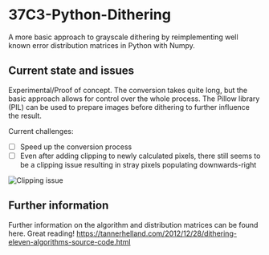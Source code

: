 # 37C3-Python-Dithering
 A more basic approach to grayscale dithering by reimplementing well known error distribution matrices in Python with Numpy.

 ## Current state and issues

 Experimental/Proof of concept. The conversion takes quite long, but the basic approach allows for control over the whole process. The Pillow library (PIL) can be used to prepare images before dithering to further influence the result.

Current challenges:
- [ ] Speed up the conversion process
- [ ] Even after adding clipping to newly calculated pixels, there still seems to be a clipping issue resulting in stray pixels populating downwards-right

![Clipping issue](issue/clipping_issue.gif)

 ## Further information

 Further information on the algorithm and distribution matrices can be found here. Great reading!
 https://tannerhelland.com/2012/12/28/dithering-eleven-algorithms-source-code.html